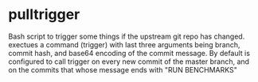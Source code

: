 # pulltrigger
Bash script to trigger some things if the upstream git repo has changed. exectues a command (trigger) with last three arguments being branch, commit hash, and base64 encoding of the commit message. 
By default is configured to call trigger on every new commit of the master branch, and on the commits that whose message ends with "RUN BENCHMARKS"

